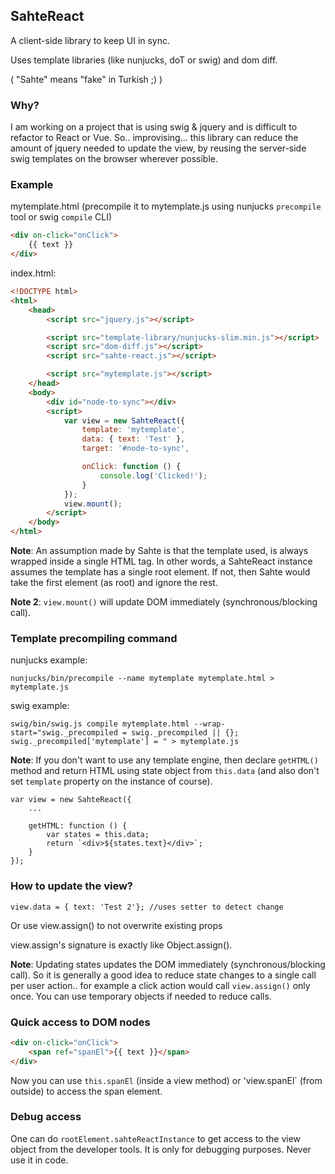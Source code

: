 ## SahteReact

A client-side library to keep UI in sync.

Uses template libraries (like nunjucks, doT or swig) and dom diff.

( "Sahte" means "fake" in Turkish ;) )

### Why?

I am working on a project that is using swig & jquery and is difficult to refactor to React or Vue.
So.. improvising... this library can reduce the amount of jquery needed to update the view, by
reusing the server-side swig templates on the browser wherever possible.

### Example

mytemplate.html (precompile it to mytemplate.js using nunjucks  `precompile` tool or swig `compile` CLI)
```html
<div on-click="onClick">
    {{ text }}
</div>
```

index.html:
```html
<!DOCTYPE html>
<html>
    <head>
        <script src="jquery.js"></script>

        <script src="template-library/nunjucks-slim.min.js"></script>
        <script src="dom-diff.js"></script>
        <script src="sahte-react.js"></script>

        <script src="mytemplate.js"></script>
    </head>
    <body>
        <div id="node-to-sync"></div>
        <script>
            var view = new SahteReact({
                template: 'mytemplate',
                data: { text: 'Test' },
                target: '#node-to-sync',

                onClick: function () {
                    console.log('Clicked!');
                }
            });
            view.mount();
        </script>
    </body>
</html>
```

**Note**: An assumption made by Sahte is that the template used, is always wrapped inside a single HTML tag. In other words, a SahteReact instance assumes the template has a single root element. If not, then Sahte would take the first element (as root) and ignore the rest.

**Note 2**: `view.mount()` will update DOM immediately (synchronous/blocking call).

### Template precompiling command

nunjucks example:
```
nunjucks/bin/precompile --name mytemplate mytemplate.html > mytemplate.js
```

swig example:
```
swig/bin/swig.js compile mytemplate.html --wrap-start="swig._precompiled = swig._precompiled || {};
swig._precompiled['mytemplate'] = " > mytemplate.js
```

**Note**: If you don't want to use any template engine, then declare `getHTML()` method and return HTML using state object from `this.data` (and also don't set `template` property on the instance of course).

```
var view = new SahteReact({
    ...
    
    getHTML: function () {
        var states = this.data;
        return `<div>${states.text}</div>`;
    }
});
```

### How to update the view?

```
view.data = { text: 'Test 2'}; //uses setter to detect change
```
Or use view.assign() to not overwrite existing props

view.assign's signature is exactly like Object.assign().

**Note**: Updating states updates the DOM immediately (synchronous/blocking call). So it is generally a good idea to reduce state changes to a single call per user action.. for example a click action would call `view.assign()` only once. You can use temporary objects if needed to reduce calls.

### Quick access to DOM nodes

```html
<div on-click="onClick">
    <span ref="spanEl">{{ text }}</span>
</div>
```

Now you can use `this.spanEl` (inside a view method) or 'view.spanEl` (from outside) to access the span element.

### Debug access

One can do `rootElement.sahteReactInstance` to get access to the view object from the developer tools. It is only for
debugging purposes. Never use it in code.
